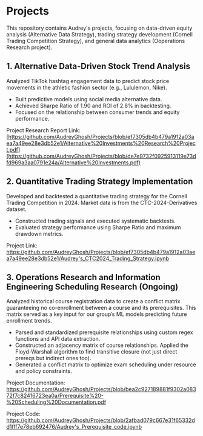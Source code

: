 # Projects
This repository contains Audrey's projects, focusing on data-driven equity analysis (Alternative Data Strategy), trading strategy development (Cornell Trading Competition Strategy), and general data analytics (Ooperations Research project).

## 1. Alternative Data-Driven Stock Trend Analysis

Analyzed TikTok hashtag engagement data to predict stock price movements in the athletic fashion sector (e.g., Lululemon, Nike).
- Built predictive models using social media alternative data.
- Achieved Sharpe Ratio of 1.90 and ROI of 2.8% in backtesting.
- Focused on the relationship between consumer trends and equity performance.
  
Project Research Report Link: [https://github.com/AudreyGhosh/Projects/blob/ef7305db4b479a1912a03aea7a49ee28e3db52e1/Alternative%20Investments%20Research%20Project.pdf](https://github.com/AudreyGhosh/Projects/blob/de7e9732f0925913119e73dfd969a3aa0791e24a/Alternative%20Investments.pdf)

## 2. Quantitative Trading Strategy Implementation

Developed and backtested a quantitative trading strategy for the Cornell Trading Competition in 2024. Market data is from the CTC-2024-Derivatives dataset.
- Constructed trading signals and executed systematic backtests.
- Evaluated strategy performance using Sharpe Ratio and maximum drawdown metrics.

Project Link: https://github.com/AudreyGhosh/Projects/blob/ef7305db4b479a1912a03aea7a49ee28e3db52e1/Audrey's_CTC2024_Trading_Strategy.ipynb

## 3. Operations Research and Information Engineering Scheduling Research (Ongoing)

Analyzed historical course registration data to create a conflict matrix guaranteeing no co-enrollment between a course and its prerequisites. This matrix served as a key input for our group’s ML models predicting future enrollment trends.
- Parsed and standardized prerequisite relationships using custom regex functions and API data extraction.
- Constructed an adjacency matrix of course relationships. Applied the Floyd-Warshall algorithm to find transitive closure (not just direct prereqs but indirect ones too).
- Generated a conflict matrix to optimize exam scheduling under resource and policy constraints.

Project Documentation: https://github.com/AudreyGhosh/Projects/blob/bea2c927189881f9302a08372f7c82416723ea0a/Prerequisite%20-%20Scheduling%20Documentation.pdf

Project Code: https://github.com/AudreyGhosh/Projects/blob/2afbad079c667e31f65332dd1fff7e78eb692476/Audrey's_Prerequisite_code.ipynb
